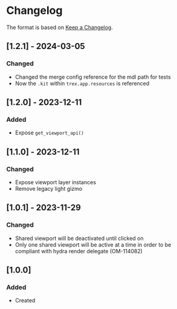 # Changelog
The format is based on [Keep a Changelog](https://keepachangelog.com/en/1.0.0/).

## [1.2.1] - 2024-03-05
### Changed
- Changed the merge config reference for the mdl path for tests
- Now the `.kit` within `trex.app.resources` is referenced

## [1.2.0] - 2023-12-11
### Added
- Expose `get_viewport_api()`

## [1.1.0] - 2023-12-11
### Changed
- Expose viewport layer instances
- Remove legacy light gizmo

## [1.0.1] - 2023-11-29
### Changed
- Shared viewport will be deactivated until clicked on
- Only one shared viewport will be active at a time in order to be compliant with hydra render delegate (OM-114082)

## [1.0.0]
### Added
- Created
